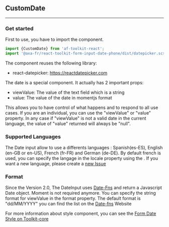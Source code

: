 ## CustomDate
* * *

### Get started
First to use, you have to import the component.

```js
import {CustomDate} from 'af-toolkit-react';
import '@axa-fr/react-toolkit-form-input-date-phone/dist/datepicker.scss';
```

The component reuses the following library:
- react-datepicker: https://reactdatepicker.com

The date is a special component. It actually has 2 important props:
- viewValue: The value of the text field which is a string
- value: The value of the date in momentjs format

This allows you to have control of what happens and to respond to all use cases. If you are an individual, you can use the "viewValue" or "value" property. In any case if "viewValue" is not a valid date in the current language, the value of "value" returned will always be "null".


### Supported Languages

The Date input allow to use a differents languages : Spanish(es-ES), English (en-GB or en-US), French (fr-FR) and German (de-DE). By default french is used, you can specify the langage in the locale property using the . If you want a new language, please create a [new Issue](https://github.com/AxaGuilDEv/react-toolkit/issues)

### Format

Since the Version 2.0, The DateInput uses [Date-Fns](https://date-fns.org/) and return a Javascript Date object. Moment is not required anymore. You can specify the string format for viewValue in the format property. The default format is "dd/MM/YYYY" you can find the list on the [Date-fns](https://date-fns.org/v2.0.0-alpha.18/docs/format) Website

For more information about style component, you can see the [Form Date Style on Toolkit-core ](http://toolkit-intranet-axa.azurewebsites.net/#/form)
